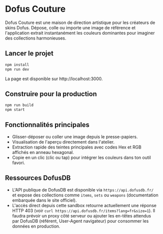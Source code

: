 # Dofus Couture

Dofus Couture est une maison de direction artistique pour les créateurs de skins Dofus. Dépose, colle ou importe une image de référence et l'application extrait instantanément les couleurs dominantes pour imaginer des collections harmonieuses.

## Lancer le projet

```bash
npm install
npm run dev
```

La page est disponible sur http://localhost:3000.

## Construire pour la production

```bash
npm run build
npm start
```

## Fonctionnalités principales

- Glisser-déposer ou coller une image depuis le presse-papiers.
- Visualisation de l'aperçu directement dans l'atelier.
- Extraction rapide des teintes principales avec codes Hex et RGB affichés en anneau hexagonal.
- Copie en un clic (clic ou tap) pour intégrer les couleurs dans ton outil favori.

## Ressources DofusDB

- L'API publique de DofusDB est disponible via `https://api.dofusdb.fr/` et expose des collections comme `items`, `sets` ou `weapons` (documentation embarquée dans le site officiel).
- L'accès direct depuis cette sandbox retourne actuellement une réponse HTTP 403 (voir `curl https://api.dofusdb.fr/items?lang=fr&size=1`). Il faudra prévoir un proxy côté serveur ou ajouter les en-têtes attendus par DofusDB (référent, User-Agent navigateur) pour consommer les données en production.
